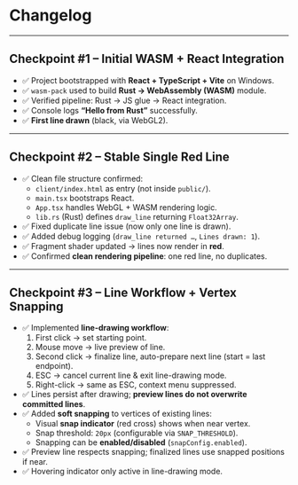 # Changelog

---

## Checkpoint #1 – Initial WASM + React Integration
- ✅ Project bootstrapped with **React + TypeScript + Vite** on Windows.  
- ✅ `wasm-pack` used to build **Rust → WebAssembly (WASM)** module.  
- ✅ Verified pipeline: Rust → JS glue → React integration.  
- ✅ Console logs **“Hello from Rust”** successfully.  
- ✅ **First line drawn** (black, via WebGL2).  

---

## Checkpoint #2 – Stable Single Red Line
- ✅ Clean file structure confirmed:
  - `client/index.html` as entry (not inside `public/`).
  - `main.tsx` bootstraps React.
  - `App.tsx` handles WebGL + WASM rendering logic.
  - `lib.rs` (Rust) defines `draw_line` returning `Float32Array`.
- ✅ Fixed duplicate line issue (now only one line is drawn).  
- ✅ Added debug logging (`draw_line returned …`, `Lines drawn: 1`).  
- ✅ Fragment shader updated → lines now render in **red**.  
- ✅ Confirmed **clean rendering pipeline**: one red line, no duplicates.  

---

## Checkpoint #3 – Line Workflow + Vertex Snapping
- ✅ Implemented **line-drawing workflow**:
  1. First click → set starting point.
  2. Mouse move → live preview of line.
  3. Second click → finalize line, auto-prepare next line (start = last endpoint).
  4. ESC → cancel current line & exit line-drawing mode.
  5. Right-click → same as ESC, context menu suppressed.
- ✅ Lines persist after drawing; **preview lines do not overwrite committed lines**.
- ✅ Added **soft snapping** to vertices of existing lines:
  - Visual **snap indicator** (red cross) shows when near vertex.
  - Snap threshold: `20px` (configurable via `SNAP_THRESHOLD`).
  - Snapping can be **enabled/disabled** (`snapConfig.enabled`).
- ✅ Preview line respects snapping; finalized lines use snapped positions if near.
- ✅ Hovering indicator only active in line-drawing mode.
